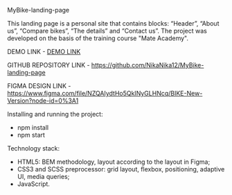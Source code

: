 MyBike-landing-page

This landing page is a personal site that contains blocks: “Header”, “About us”, “Compare bikes”, “The details” and “Contact us”. The project was developed on the basis of the training course "Mate Academy".

DEMO LINK - [DEMO LINK](https://NikaNika12.github.io/MyBike-landing-page/)

GITHUB REPOSITORY LINK - https://github.com/NikaNika12/MyBike-landing-page

FIGMA DESIGN LINK - https://www.figma.com/file/NZQAIydtHo5QkINyGLHNcq/BIKE-New-Version?node-id=0%3A1

Installing and running the project:

- npm install
- npm start

Technology stack:
- HTML5: BEM methodology, layout according to the layout in Figma;
- CSS3 and SCSS preprocessor: grid layout, flexbox, positioning, adaptive UI, media queries;
- JavaScript.
